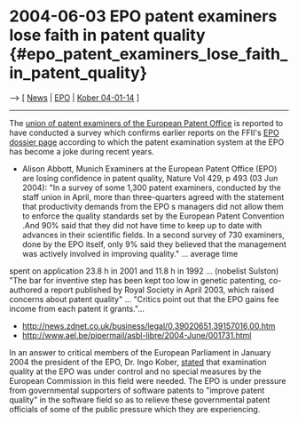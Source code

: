 # 2004-06-03 EPO patent examiners lose faith in patent quality {#epo_patent_examiners_lose_faith_in_patent_quality}

\--\> \[ [ News](SwpatcninoEn "wikilink") \| [
EPO](SwpatepoEn "wikilink") \| [ Kober
04-01-14](Kober040114En "wikilink") \]

------------------------------------------------------------------------

The [union of patent examiners of the European Patent
Office](http://www.suepo.org/ "wikilink") is reported to have conducted
a survey which confirms earlier reports on the FFII\'s [EPO dossier
page](http://swpat.ffii.org/players/epo/ "wikilink") according to which
the patent examination system at the EPO has become a joke during recent
years.

-   Alison Abbott, Munich Examiners at the European Patent Office (EPO)
    are losing confidence in patent quality, Nature Vol 429, p 493 (03
    Jun 2004): \"In a survey of some 1,300 patent examiners, conducted
    by the staff union in April, more than three-quarters agreed with
    the statement that productivity demands from the EPO s managers did
    not allow them to enforce the quality standards set by the European
    Patent Convention .And 90% said that they did not have time to keep
    up to date with advances in their scientific fields. In a second
    survey of 730 examiners, done by the EPO itself, only 9% said they
    believed that the management was actively involved in improving
    quality.\" \... average time

spent on application 23.8 h in 2001 and 11.8 h in 1992 \... (nobelist
Sulston) \"The bar for inventive step has been kept too low in genetic
patenting, co-authored a report published by Royal Society in April
2003, which raised concerns about patent quality\" \... \"Critics point
out that the EPO gains fee income from each patent it grants.\"\...

-   <http://news.zdnet.co.uk/business/legal/0,39020651,39157016,00.htm>
-   <http://www.ael.be/pipermail/asbl-libre/2004-June/001731.html>

In an answer to critical members of the European Parliament in January
2004 the president of the EPO, Dr. Ingo Kober, [
stated](Kober040114En "wikilink") that examination quality at the EPO
was under control and no special measures by the European Commission in
this field were needed. The EPO is under pressure from governmental
supporters of software patents to \"improve patent quality\" in the
software field so as to relieve these governmental patent officials of
some of the public pressure which they are experiencing.
